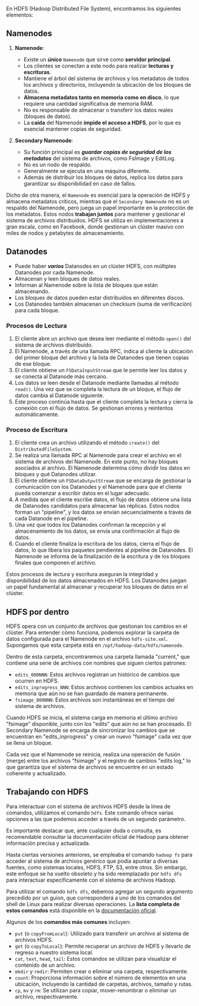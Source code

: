 En HDFS (Hadoop Distributed File System), encontramos los siguientes elementos:

## Namenodes

1. **Namenode**: 
   - Existe un ***único*** `Namenode` que sirve como **servidor principal**.
   - Los clientes se conectan a este nodo para realizar **lecturas y escrituras**.
   - Mantiene el árbol del sistema de archivos y los metadatos de todos los archivos y directorios, incluyendo la ubicación de los bloques de datos.
   - **Almacena metadatos tanto en memoria como en disco**, lo que requiere una cantidad significativa de memoria RAM.
   - No es responsable de almacenar o transferir los datos reales (bloques de datos).
   - La **caída** del Namenode **impide el acceso a HDFS**, por lo que es esencial mantener copias de seguridad.

2. **Secondary Namenode**:
   - Su función principal es ***guardar copias de seguridad de los metadatos*** del sistema de archivos, como FsImage y EditLog.
   - No es un nodo de respaldo.
   - Generalmente se ejecuta en una máquina diferente.
   - Además de distribuir los bloques de datos, replica los datos para garantizar su disponibilidad en caso de fallos.

Dicho de otra manera, el `Namenode` es esencial para la operación de HDFS y almacena metadatos críticos, mientras que el `Secondary Namenode` no es un respaldo del Namenode, pero juega un papel importante en la protección de los metadatos. Estos nodos **trabajan juntos** para mantener y gestionar el sistema de archivos distribuidos. HDFS se utiliza en implementaciones a gran escala, como en Facebook, donde gestionan un clúster masivo con miles de nodos y petabytes de almacenamiento.



## Datanodes

- Puede haber ***varios*** Datanodes en un clúster HDFS, con múltiples Datanodes por cada Namenode.
- Almacenan y leen bloques de datos reales.
- Informan al Namenode sobre la lista de bloques que están almacenando.
- Los bloques de datos pueden estar distribuidos en diferentes discos.
- Los Datanodes también almacenan un checksum (suma de verificación) para cada bloque.

### Procesos de Lectura

1. El cliente abre un archivo que desea leer mediante el método `open()` del sistema de archivos distribuido.
2. El Namenode, a través de una llamada RPC, indica al cliente la ubicación del primer bloque del archivo y la lista de Datanodes que tienen copias de ese bloque.
3. El cliente obtiene un `FSDataInputStream` que le permite leer los datos y se conecta al Datanode más cercano.
4. Los datos se leen desde el Datanode mediante llamadas al método `read()`. Una vez que se completa la lectura de un bloque, el flujo de datos cambia al Datanode siguiente.
5. Este proceso continúa hasta que el cliente completa la lectura y cierra la conexión con el flujo de datos. Se gestionan errores y reintentos automáticamente.

### Proceso de Escritura

1. El cliente crea un archivo utilizando el método `create()` del `DistributedFileSystem`.
2. Se realiza una llamada RPC al Namenode para crear el archivo en el sistema de archivos del Namenode. En este punto, no hay bloques asociados al archivo. El Namenode determina cómo dividir los datos en bloques y qué Datanodes utilizar.
3. El cliente obtiene un `FSDataOutputStream` que se encarga de gestionar la comunicación con los Datanodes y el Namenode para que el cliente pueda comenzar a escribir datos en el lugar adecuado.
4. A medida que el cliente escribe datos, el flujo de datos obtiene una lista de Datanodes candidatos para almacenar las réplicas. Estos nodos forman un "pipeline", y los datos se envían secuencialmente a través de cada Datanode en el pipeline.
5. Una vez que todos los Datanodes confirman la recepción y el almacenamiento de los datos, se envía una confirmación al flujo de datos.
6. Cuando el cliente finaliza la escritura de los datos, cierra el flujo de datos, lo que libera los paquetes pendientes al pipeline de Datanodes. El Namenode se informa de la finalización de la escritura y de los bloques finales que componen el archivo.

Estos procesos de lectura y escritura aseguran la integridad y disponibilidad de los datos almacenados en HDFS. Los Datanodes juegan un papel fundamental al almacenar y recuperar los bloques de datos en el clúster.

## HDFS por dentro

HDFS opera con un conjunto de archivos que gestionan los cambios en el clúster. Para entender cómo funciona, podemos explorar la carpeta de datos configurada para el Namenode en el archivo `hdfs-site.xml`. Supongamos que esta carpeta está en `/opt/hadoop-data/hdfs/namenode`.

Dentro de esta carpeta, encontraremos una carpeta llamada "current," que contiene una serie de archivos con nombres que siguen ciertos patrones:

- `edits_000NNN`: Estos archivos registran un histórico de cambios que ocurren en HDFS.
- `edits_inprogress_NNN`: Estos archivos contienen los cambios actuales en memoria que aún no se han guardado de manera permanente.
- `fsimage_000NNN`: Estos archivos son instantáneas en el tiempo del sistema de archivos.

Cuando HDFS se inicia, el sistema carga en memoria el último archivo "fsimage" disponible, junto con los "edits" que aún no se han procesado. El Secondary Namenode se encarga de sincronizar los cambios que se encuentran en "edits_inprogress" y crear un nuevo "fsimage" cada vez que se llena un bloque.

Cada vez que el Namenode se reinicia, realiza una operación de fusión (merge) entre los archivos "fsimage" y el registro de cambios "edits log," lo que garantiza que el sistema de archivos se encuentre en un estado coherente y actualizado.


## Trabajando con HDFS

Para interactuar con el sistema de archivos HDFS desde la línea de comandos, utilizamos el comando `hdfs`. Este comando ofrece varias opciones a las que podemos acceder a través de un segundo parámetro.

Es importante destacar que, ante cualquier duda o consulta, es recomendable consultar la documentación oficial de Hadoop para obtener información precisa y actualizada.

Hasta ciertas versiones anteriores, se empleaba el comando `hadoop fs` para acceder al sistema de archivos genérico que podía apuntar a diversas fuentes, como sistemas locales, HDFS, FTP, S3, entre otros. Sin embargo, este enfoque se ha vuelto obsoleto y ha sido reemplazado por `hdfs dfs` para interactuar específicamente con el sistema de archivos Hadoop.

Para utilizar el comando `hdfs dfs`, debemos agregar un segundo argumento precedido por un guion, que corresponderá a uno de los comandos del shell de Linux para realizar diversas operaciones. La **lista completa de estos comandos** está disponible en la [documentación oficial](https://hadoop.apache.org/docs/current/hadoop-project-dist/hadoop-hdfs/HDFSCommands.html).

Algunos de los **comandos más comunes** incluyen:

- `put` (o `copyFromLocal`): Utilizado para transferir un archivo al sistema de archivos HDFS.
- `get` (o `copyToLocal`): Permite recuperar un archivo de HDFS y llevarlo de regreso a nuestro sistema local.
- `cat`, `text`, `head`, `tail`: Estos comandos se utilizan para visualizar el contenido de un archivo.
- `mkdir` y `rmdir`: Permiten crear o eliminar una carpeta, respectivamente.
- `count`: Proporciona información sobre el número de elementos en una ubicación, incluyendo la cantidad de carpetas, archivos, tamaño y rutas.
- `cp`, `mv` y `rm`: Se utilizan para copiar, mover-renombrar o eliminar un archivo, respectivamente.